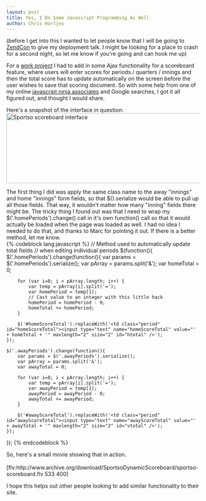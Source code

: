 ```yaml
--- 
layout: post
title: Yes, I Do Some Javascript Programming As Well
author: Chris Hartjes
---
```

<p>(before I get into this I wanted to let people know that I will be going to <a href="http://www.zendcon.com/ZendCon08/public/content/home">ZendCon</a> to give my deployment talk.  I might be looking for a place to crash for a second night, so let me know if you're going and can hook me up)</p>
<p>
For a <a href="http://sportso.com">work project</a> I had to add in some Ajax functionality for a scoreboard feature, where users will enter scores for periods / quarters / innings and then the total score has to update automatically on the screen before the user wishes to save that scoring document.  So with some help from one of my online <a href="http://marcgrabanski.com/">javascript ninja associates</a> and Google searches, I got it all figured out, and thought I would share.
</p>
<p>
Here's a snapshot of the interface in question:
<img src="http://chrishartjes.com/sportso-scoreboard.png" alt="Sportso scoreboard interface" / width=532 height=183  />
</p><p>
The first thing I did was apply the same class name to the away "innings" and home "innings" form fields, so that $().serialize would be able to pull up all those fields.  That way, it wouldn't matter how many "inning" fields there might be.  The tricky thing I found out was that I need to wrap my $('.homePeriods').change() call in it's own function() call so that it would actually be loaded when the page was loaded as well.  I had no idea I needed to do that, and thanks to Marc for pointing it out.  If there is a better method, let me know.
<br />
{% codeblock lang:javascript %}
// Method used to automatically update total fields
// when editing individual periods
$(function(){ 
	$('.homePeriods').change(function(){
		var params = $('.homePeriods').serialize();
		var pArray = params.split('&');
		var homeTotal = 0;

		for (var i=0; i < pArray.length; i++) {
			var temp = pArray[i].split('=');
			var homePeriod = temp[1];
			// Cast value to an integer with this little hack
			homePeriod = homePeriod - 0;
			homeTotal += homePeriod;
		}

		$('#homeScoreTotal').replaceWith('<td class="period" id="homeScoreTotal"><input type="text" name="homeScoreTotal" value="' + homeTotal + '" maxlength="2" size="2" id="htotal" />');
	});

	$('.awayPeriods').change(function(){
		var params = $('.awayPeriods').serialize();
		var pArray = params.split('&');
		var awayTotal = 0;

		for (var i=0; i < pArray.length; i++) {
			var temp = pArray[i].split('=');
			var awayPeriod = temp[1];
			awayPeriod = awayPeriod - 0;
			awayTotal += awayPeriod;
		}

		$('#awayScoreTotal').replaceWith('<td class="period" id="awayScoreTotal"><input type="text" name="awayScoreTotal" value="' + awayTotal + '" maxlength="2" size="2" id="vtotal" />');
	});
});
{% endcodeblock %}
</p>
<p>
So, here's a small movie showing that in action.
<br />
<br />
[flv:http://www.archive.org/download/SportsoDynamicScoreboard/sportso-scoreboard.flv 533 400]
</p>
<p>I hope this helps out other people looking to add similar functionality to their site.</p>
